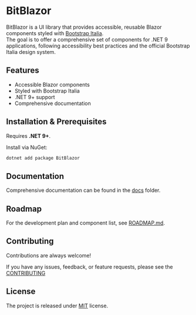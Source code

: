 # BitBlazor

BitBlazor is a UI library that provides accessible, reusable Blazor components styled with [Bootstrap Italia](https://italia.github.io/bootstrap-italia/docs).  
The goal is to offer a comprehensive set of components for .NET 9 applications, following accessibility best practices and the official Bootstrap Italia design system.

## Features

- Accessible Blazor components
- Styled with Bootstrap Italia
- .NET 9+ support
- Comprehensive documentation

## Installation & Prerequisites

Requires **.NET 9+**.

Install via NuGet:

```bash
dotnet add package BitBlazor
```

## Documentation

Comprehensive documentation can be found in the [docs](./docs/README.md) folder.

## Roadmap

For the development plan and component list, see [ROADMAP.md](https://github.com/albx/bitblazor/blob/main/ROADMAP.md).

## Contributing

Contributions are always welcome!

If you have any issues, feedback, or feature requests, please see the [CONTRIBUTING](./CONTRIBUTING.md)


## License

The project is released under [MIT](./LICENSE) license.